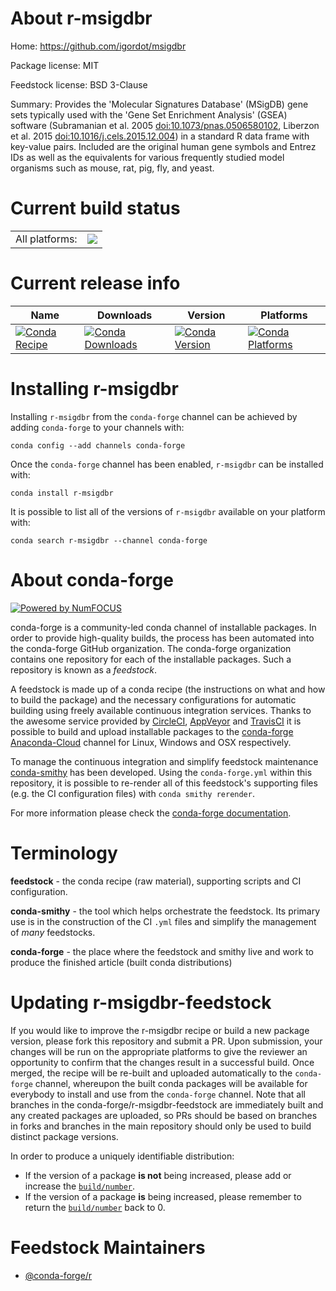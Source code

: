 About r-msigdbr
===============

Home: https://github.com/igordot/msigdbr

Package license: MIT

Feedstock license: BSD 3-Clause

Summary: Provides the 'Molecular Signatures Database' (MSigDB) gene sets typically used with the 'Gene Set Enrichment Analysis' (GSEA) software (Subramanian et al. 2005 <doi:10.1073/pnas.0506580102>, Liberzon et al. 2015 <doi:10.1016/j.cels.2015.12.004>) in a standard R data frame with key-value pairs. Included are the original human gene symbols and Entrez IDs as well as the equivalents for various frequently studied model organisms such as mouse, rat, pig, fly, and yeast.



Current build status
====================


<table><tr><td>All platforms:</td>
    <td>
      <a href="https://dev.azure.com/conda-forge/feedstock-builds/_build/latest?definitionId=6761&branchName=master">
        <img src="https://dev.azure.com/conda-forge/feedstock-builds/_apis/build/status/r-msigdbr-feedstock?branchName=master">
      </a>
    </td>
  </tr>
</table>

Current release info
====================

| Name | Downloads | Version | Platforms |
| --- | --- | --- | --- |
| [![Conda Recipe](https://img.shields.io/badge/recipe-r--msigdbr-green.svg)](https://anaconda.org/conda-forge/r-msigdbr) | [![Conda Downloads](https://img.shields.io/conda/dn/conda-forge/r-msigdbr.svg)](https://anaconda.org/conda-forge/r-msigdbr) | [![Conda Version](https://img.shields.io/conda/vn/conda-forge/r-msigdbr.svg)](https://anaconda.org/conda-forge/r-msigdbr) | [![Conda Platforms](https://img.shields.io/conda/pn/conda-forge/r-msigdbr.svg)](https://anaconda.org/conda-forge/r-msigdbr) |

Installing r-msigdbr
====================

Installing `r-msigdbr` from the `conda-forge` channel can be achieved by adding `conda-forge` to your channels with:

```
conda config --add channels conda-forge
```

Once the `conda-forge` channel has been enabled, `r-msigdbr` can be installed with:

```
conda install r-msigdbr
```

It is possible to list all of the versions of `r-msigdbr` available on your platform with:

```
conda search r-msigdbr --channel conda-forge
```


About conda-forge
=================

[![Powered by NumFOCUS](https://img.shields.io/badge/powered%20by-NumFOCUS-orange.svg?style=flat&colorA=E1523D&colorB=007D8A)](http://numfocus.org)

conda-forge is a community-led conda channel of installable packages.
In order to provide high-quality builds, the process has been automated into the
conda-forge GitHub organization. The conda-forge organization contains one repository
for each of the installable packages. Such a repository is known as a *feedstock*.

A feedstock is made up of a conda recipe (the instructions on what and how to build
the package) and the necessary configurations for automatic building using freely
available continuous integration services. Thanks to the awesome service provided by
[CircleCI](https://circleci.com/), [AppVeyor](https://www.appveyor.com/)
and [TravisCI](https://travis-ci.org/) it is possible to build and upload installable
packages to the [conda-forge](https://anaconda.org/conda-forge)
[Anaconda-Cloud](https://anaconda.org/) channel for Linux, Windows and OSX respectively.

To manage the continuous integration and simplify feedstock maintenance
[conda-smithy](https://github.com/conda-forge/conda-smithy) has been developed.
Using the ``conda-forge.yml`` within this repository, it is possible to re-render all of
this feedstock's supporting files (e.g. the CI configuration files) with ``conda smithy rerender``.

For more information please check the [conda-forge documentation](https://conda-forge.org/docs/).

Terminology
===========

**feedstock** - the conda recipe (raw material), supporting scripts and CI configuration.

**conda-smithy** - the tool which helps orchestrate the feedstock.
                   Its primary use is in the construction of the CI ``.yml`` files
                   and simplify the management of *many* feedstocks.

**conda-forge** - the place where the feedstock and smithy live and work to
                  produce the finished article (built conda distributions)


Updating r-msigdbr-feedstock
============================

If you would like to improve the r-msigdbr recipe or build a new
package version, please fork this repository and submit a PR. Upon submission,
your changes will be run on the appropriate platforms to give the reviewer an
opportunity to confirm that the changes result in a successful build. Once
merged, the recipe will be re-built and uploaded automatically to the
`conda-forge` channel, whereupon the built conda packages will be available for
everybody to install and use from the `conda-forge` channel.
Note that all branches in the conda-forge/r-msigdbr-feedstock are
immediately built and any created packages are uploaded, so PRs should be based
on branches in forks and branches in the main repository should only be used to
build distinct package versions.

In order to produce a uniquely identifiable distribution:
 * If the version of a package **is not** being increased, please add or increase
   the [``build/number``](https://conda.io/docs/user-guide/tasks/build-packages/define-metadata.html#build-number-and-string).
 * If the version of a package **is** being increased, please remember to return
   the [``build/number``](https://conda.io/docs/user-guide/tasks/build-packages/define-metadata.html#build-number-and-string)
   back to 0.

Feedstock Maintainers
=====================

* [@conda-forge/r](https://github.com/conda-forge/r/)

